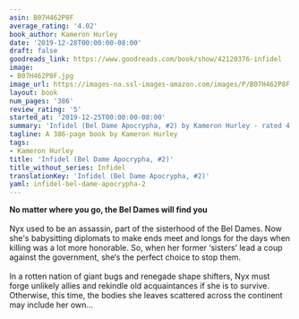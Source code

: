 ```yaml
---
asin: B07H462P8F
average_rating: '4.02'
book_author: Kameron Hurley
date: '2019-12-28T00:00:00-08:00'
draft: false
goodreads_link: https://www.goodreads.com/book/show/42120376-infidel
image:
- B07H462P8F.jpg
image_url: https://images-na.ssl-images-amazon.com/images/P/B07H462P8F.01._SCLZZZZZZZ.jpg
layout: book
num_pages: '386'
review_rating: '5'
started_at: '2019-12-25T00:00:00-08:00'
summary: 'Infidel (Bel Dame Apocrypha, #2) by Kameron Hurley - rated 4.02/5 on Goodreads'
tagline: A 386-page book by Kameron Hurley
tags:
- Kameron Hurley
title: 'Infidel (Bel Dame Apocrypha, #2)'
title_without_series: Infidel
translationKey: 'Infidel (Bel Dame Apocrypha, #2)'
yaml: infidel-bel-dame-apocrypha-2
---
```


<b>No matter where you go, the Bel Dames will find you</b><br /><br />Nyx used to be an assassin, part of the sisterhood of the Bel Dames. Now she's babysitting diplomats to make ends meet and longs for the days when killing was a lot more honorable. So, when her former ‘sisters’ lead a coup against the government, she‘s the perfect choice to stop them.<br /><br />In a rotten nation of giant bugs and renegade shape shifters, Nyx must forge unlikely allies and rekindle old acquaintances if she is to survive. Otherwise, this time, the bodies she leaves scattered across the continent may include her own...